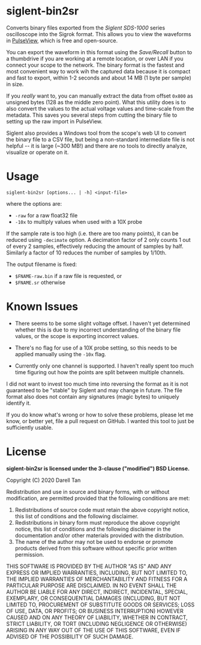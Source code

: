 siglent-bin2sr
================

Converts binary files exported from the *Siglent SDS-1000* series oscilloscope into the Sigrok format.
This allows you to view the waveforms in [PulseView](https://sigrok.org/wiki/PulseView), which is free and open-source.

You can export the waveform in this format using the *Save/Recall* button to a thumbdrive if you are working at a remote location, or over LAN if you connect your scope to the network.
The binary format is the fastest and most convenient way to work wih the captured data because it is compact and fast to export, within 1-2 seconds and about 14 MB (1 byte per sample) in size.

If you _really_ want to, you can manually extract the data from offset `0x800` as unsigned bytes (128 as the middle zero point).
What this utility does is to also convert the values to the actual voltage values and time-scale from the metadata.
This saves you several steps from cutting the binary file to setting up the raw import in PulseView.

Siglent also provides a Windows tool from the scope's web UI to convert the binary file to a CSV file, but being a non-standard intermediate file is not helpful -- it is large (~300 MB!) and there are no tools to directly analyze, visualize or operate on it.

Usage
======

    siglent-bin2sr [options... | -h] <input-file>

where the options are:

- `-raw` for a raw float32 file
- `-10x` to multiply values when used with a 10X probe

If the sample rate is too high (i.e. there are too many points), it can be reduced using `-decimate` option.
A decimation factor of 2 only counts 1 out of every 2 samples, effectively reducing the amount of samples by half.
Similarly a factor of 10 reduces the number of samples by 1/10th.

The output filename is fixed:

- `$FNAME-raw.bin` if a raw file is requested, or
- `$FNAME.sr` otherwise


Known Issues
=============

- There seems to be some slight voltage offset.
  I haven't yet determined whether this is due to my incorrect understanding of the binary file values, or the scope is exporting incorrect values.

- There's no flag for use of a 10X probe setting, so this needs to be applied manually using the `-10x` flag.

- Currently only one channel is supported.
  I haven't really spent too much time figuring out how the points are split between multiple channels.

I did not want to invest too much time into reversing the format as it is not guaranteed to be "stable" by Siglent and may change in future.
The file format also does not contain any signatures (magic bytes) to uniquely identify it.

If you do know what's wrong or how to solve these problems, please let me know, or better yet, file a pull request on GitHub.
I wanted this tool to just be sufficiently usable.


License
========

**siglent-bin2sr is licensed under the 3-clause ("modified") BSD License.**

Copyright (C) 2020 Darell Tan

Redistribution and use in source and binary forms, with or without
modification, are permitted provided that the following conditions
are met:

1. Redistributions of source code must retain the above copyright
   notice, this list of conditions and the following disclaimer.
2. Redistributions in binary form must reproduce the above copyright
   notice, this list of conditions and the following disclaimer in the
   documentation and/or other materials provided with the distribution.
3. The name of the author may not be used to endorse or promote products
   derived from this software without specific prior written permission.

THIS SOFTWARE IS PROVIDED BY THE AUTHOR "AS IS" AND ANY EXPRESS OR
IMPLIED WARRANTIES, INCLUDING, BUT NOT LIMITED TO, THE IMPLIED WARRANTIES
OF MERCHANTABILITY AND FITNESS FOR A PARTICULAR PURPOSE ARE DISCLAIMED.
IN NO EVENT SHALL THE AUTHOR BE LIABLE FOR ANY DIRECT, INDIRECT,
INCIDENTAL, SPECIAL, EXEMPLARY, OR CONSEQUENTIAL DAMAGES (INCLUDING, BUT
NOT LIMITED TO, PROCUREMENT OF SUBSTITUTE GOODS OR SERVICES; LOSS OF USE,
DATA, OR PROFITS; OR BUSINESS INTERRUPTION) HOWEVER CAUSED AND ON ANY
THEORY OF LIABILITY, WHETHER IN CONTRACT, STRICT LIABILITY, OR TORT
(INCLUDING NEGLIGENCE OR OTHERWISE) ARISING IN ANY WAY OUT OF THE USE OF
THIS SOFTWARE, EVEN IF ADVISED OF THE POSSIBILITY OF SUCH DAMAGE.

